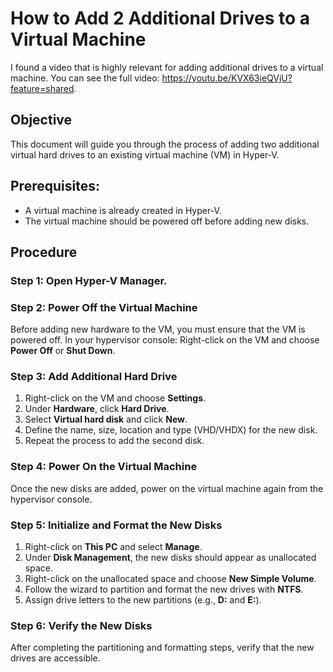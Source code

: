# How to Add 2 Additional Drives to a Virtual Machine

 I found a video that is highly relevant for adding additional drives to a virtual machine. You can see the full video: https://youtu.be/KVX63ieQVjU?feature=shared.

## Objective

This document will guide you through the process of adding two additional virtual hard drives to an existing virtual machine (VM) in  Hyper-V.

## Prerequisites:

- A virtual machine is already created in Hyper-V.
- The virtual machine should be powered off before adding new disks.

## Procedure

### Step 1: Open Hyper-V Manager.

### Step 2: Power Off the Virtual Machine

Before adding new hardware to the VM, you must ensure that the VM is powered off. In your hypervisor console:
Right-click on the VM and choose **Power Off** or **Shut Down**.

### Step 3: Add Additional Hard Drive

1. Right-click on the VM and choose **Settings**.
2. Under **Hardware**, click **Hard Drive**.
3. Select **Virtual hard disk** and click **New**.
4. Define the name, size, location and type (VHD/VHDX) for the new disk.
5. Repeat the process to add the second disk.

### Step 4: Power On the Virtual Machine

Once the new disks are added, power on the virtual machine again from the hypervisor console.

### Step 5: Initialize and Format the New Disks 

1. Right-click on **This PC** and select **Manage**.
2. Under **Disk Management**, the new disks should appear as unallocated space.
3. Right-click on the unallocated space and choose **New Simple Volume**.
4. Follow the wizard to partition and format the new drives with **NTFS**.
5. Assign drive letters to the new partitions (e.g., **D:** and **E:**).

### Step 6: Verify the New Disks

After completing the partitioning and formatting steps, verify that the new drives are accessible.
